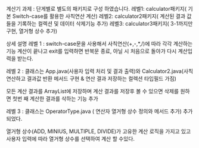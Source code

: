 계산기 과제 : 단게별로 별도의 패키지로 구성 하였습니다.
레벨1: calculator패키지( 기본 Switch-case를 활용한 사칙연산 계산)
레벨2: calculator2패키지( 계산된 결과 값들을 기록하는 컬렉션 및 데이터 삭제기능 추가)
레벨3: calculator3패키지( 3-1까지만 구현, 열거형 상수 추가)

상세 설명
레벨 1  : 
switch-case문을 사용해서 사칙연산(+,-,*,/)에 따라 각각 계산하는 기능 계산이 끝나고
exit를 입력하면 반복문 종료, 아닐 시 처음으로 돌아가 다시 계산입력을 받는다.

레벨 2 : 클래스는 App.java(사용자 입력 처리 및 결과 출력)와 Calculator2.java(사칙연산하고 결과값
반환 메서드 구현 & 연산 결과 저장하는 컬렉션 타입필드 가짐)

모든 계산 결과를 ArrayList에 저장하며 계산 결과를 저장후 볼 수 있으면 삭제를 원하면 첫번 째 계산한
결과를 삭하는 기능 추가

레벨 3 : 클래스는 OperatorType.java ( 연산자 열거형 상수 정의와 메서드 추가) 추가되었다.

열거형 상수(ADD, MINIUS, MULTIPLE, DIVIDE)가 고유한 계산 로직을 가지고 있고 사용자 입력에 따라
열거형 상수를 선택하여 계산 할 수있다.
